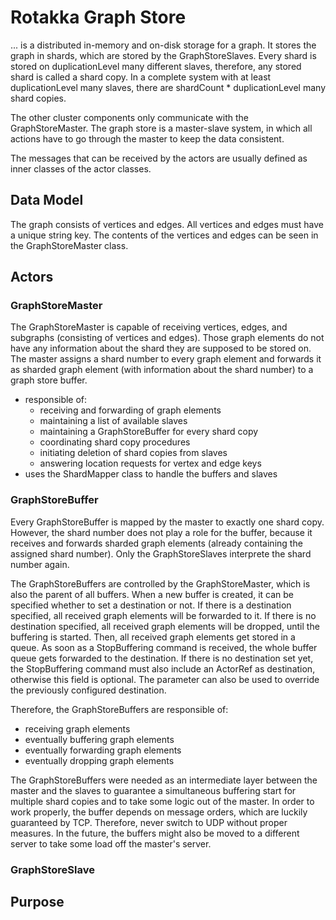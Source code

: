 # Rotakka Graph Store

... is a distributed in-memory and on-disk storage for a graph. 
It stores the graph in shards, which are stored by the GraphStoreSlaves. 
Every shard is stored on duplicationLevel many different slaves, therefore, 
any stored shard is called a shard copy. 
In a complete system with at least duplicationLevel many slaves, 
there are shardCount * duplicationLevel many shard copies.

The other cluster components only communicate with the GraphStoreMaster. The graph store is a
master-slave system, in which all actions have to go through the master to keep the data consistent.

The messages that can be received by the actors are usually defined as inner classes of the actor classes.

## Data Model

The graph consists of vertices and edges. 
All vertices and edges must have a unique string key. 
The contents of the vertices and edges can be seen in the GraphStoreMaster class.

## Actors

### GraphStoreMaster

The GraphStoreMaster is capable of receiving vertices, edges, and subgraphs (consisting of vertices and edges).
Those graph elements do not have any information about the shard they are supposed to be stored on.
The master assigns a shard number to every graph element and forwards it as sharded graph element
(with information about the shard number) to a graph store buffer.

* responsible of:
  * receiving and forwarding of graph elements
  * maintaining a list of available slaves
  * maintaining a GraphStoreBuffer for every shard copy
  * coordinating shard copy procedures
  * initiating deletion of shard copies from slaves
  * answering location requests for vertex and edge keys
* uses the ShardMapper class to handle the buffers and slaves 

### GraphStoreBuffer

Every GraphStoreBuffer is mapped by the master to exactly one shard copy. 
However, the shard number does not play a role for the buffer, because it receives and forwards
sharded graph elements (already containing the assigned shard number). 
Only the GraphStoreSlaves interprete the shard number again.

The GraphStoreBuffers are controlled by the GraphStoreMaster, which is also the parent of all buffers.
When a new buffer is created, it can be specified whether to set a destination or not. 
If there is a destination specified, all received graph elements will be forwarded to it.
If there is no destination specified, all received graph elements will be dropped, until the buffering is started.
Then, all received graph elements get stored in a queue. 
As soon as a StopBuffering command is received, the whole buffer queue gets forwarded to the destination. 
If there is no destination set yet, the StopBuffering command must also include an ActorRef as destination, 
otherwise this field is optional. The parameter can also be used to override the previously configured destination.

Therefore, the GraphStoreBuffers are responsible of:
* receiving graph elements
* eventually buffering graph elements
* eventually forwarding graph elements
* eventually dropping graph elements

The GraphStoreBuffers were needed as an intermediate layer between the master and the slaves 
to guarantee a simultaneous buffering start for multiple shard copies and to take some logic out of the master. 
In order to work properly, the buffer depends on message orders, which are luckily guaranteed by TCP. 
Therefore, never switch to UDP without proper measures.
In the future, the buffers might also be moved to a different server to take some load off the master's server. 

### GraphStoreSlave



## Purpose




